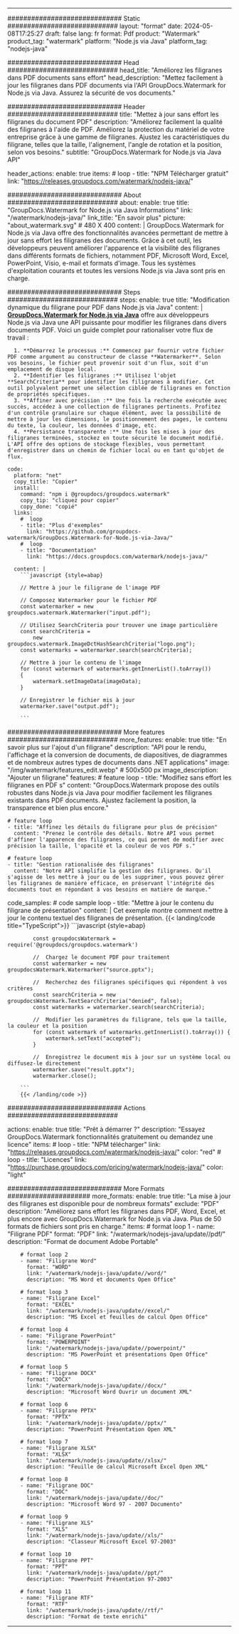 
---
############################# Static ############################
layout: "format"
date:  2024-05-08T17:25:27
draft: false
lang: fr
format: Pdf
product: "Watermark"
product_tag: "watermark"
platform: "Node.js via Java"
platform_tag: "nodejs-java"

############################# Head ############################
head_title: "Améliorez les filigranes dans PDF documents sans effort"
head_description: "Mettez facilement à jour les filigranes dans PDF documents via l'API GroupDocs.Watermark for Node.js via Java. Assurez la sécurité de vos documents."

############################# Header ############################
title: "Mettez à jour sans effort les filigranes du document PDF" 
description: "Améliorez facilement la qualité des filigranes à l'aide de PDF. Améliorez la protection du matériel de votre entreprise grâce à une gamme de filigranes. Ajustez les caractéristiques du filigrane, telles que la taille, l'alignement, l'angle de rotation et la position, selon vos besoins."
subtitle: "GroupDocs.Watermark for Node.js via Java API" 

header_actions:
  enable: true
  items:
    #  loop
    - title: "NPM Télécharger gratuit"
      link: "https://releases.groupdocs.com/watermark/nodejs-java/"
      
############################# About ############################
about:
    enable: true
    title: "GroupDocs.Watermark for Node.js via Java Informations"
    link: "/watermark/nodejs-java/"
    link_title: "En savoir plus"
    picture: "about_watermark.svg" # 480 X 400
    content: |
       GroupDocs.Watermark for Node.js via Java offre des fonctionnalités avancées permettant de mettre à jour sans effort les filigranes des documents. Grâce à cet outil, les développeurs peuvent améliorer l'apparence et la visibilité des filigranes dans différents formats de fichiers, notamment PDF, Microsoft Word, Excel, PowerPoint, Visio, e-mail et formats d'image. Tous les systèmes d'exploitation courants et toutes les versions Node.js via Java sont pris en charge.

############################# Steps ############################
steps:
    enable: true
    title: "Modification dynamique du filigrane pour PDF dans Node.js via Java"
    content: |
      **[GroupDocs.Watermark for Node.js via Java](https://products.groupdocs.com/watermark/nodejs-java/)** offre aux développeurs Node.js via Java une API puissante pour modifier les filigranes dans divers documents PDF. Voici un guide complet pour rationaliser votre flux de travail :
      
      1. **Démarrez le processus :** Commencez par fournir votre fichier PDF comme argument au constructeur de classe **Watermarker**. Selon vos besoins, le fichier peut provenir soit d'un flux, soit d'un emplacement de disque local.
      2. **Identifier les filigranes :** Utilisez l'objet **SearchCriteria** pour identifier les filigranes à modifier. Cet outil polyvalent permet une sélection ciblée de filigranes en fonction de propriétés spécifiques.
      3. **Affiner avec précision :** Une fois la recherche exécutée avec succès, accédez à une collection de filigranes pertinents. Profitez d'un contrôle granulaire sur chaque élément, avec la possibilité de mettre à jour les dimensions, le positionnement des pages, le contenu du texte, la couleur, les données d'image, etc.
      4. **Persistance transparente :** Une fois les mises à jour des filigranes terminées, stockez en toute sécurité le document modifié. L'API offre des options de stockage flexibles, vous permettant d'enregistrer dans un chemin de fichier local ou en tant qu'objet de flux.
   
    code:
      platform: "net"
      copy_title: "Copier"
      install:
        command: "npm i @groupdocs/groupdocs.watermark"
        copy_tip: "cliquez pour copier"
        copy_done: "copié"
      links:
        #  loop
        - title: "Plus d'exemples"
          link: "https://github.com/groupdocs-watermark/GroupDocs.Watermark-for-Node.js-via-Java/"
        #  loop
        - title: "Documentation"
          link: "https://docs.groupdocs.com/watermark/nodejs-java/"
          
      content: |
        ```javascript {style=abap}

        // Mettre à jour le filigrane de l'image PDF

        // Composez Watermarker pour le fichier PDF
        const watermarker = new groupdocs.watermark.Watermarker("input.pdf");

        // Utilisez SearchCriteria pour trouver une image particulière
        const searchCriteria = 
            new groupdocs.watermark.ImageDctHashSearchCriteria("logo.png");
        const watermarks = watermarker.search(searchCriteria);
        
        // Mettre à jour le contenu de l'image
        for (const watermark of watermarks.getInnerList().toArray())
        {
            watermark.setImageData(imageData);
        }

        // Enregistrer le fichier mis à jour
        watermarker.save("output.pdf");
        
        ```            

############################# More features ############################
more_features:
  enable: true
  title: "En savoir plus sur l'ajout d'un filigrane"
  description: "API pour le rendu, l'affichage et la conversion de documents, de diapositives, de diagrammes et de nombreux autres types de documents dans .NET applications"
  image: "/img/watermark/features_edit.webp" # 500x500 px
  image_description: "Ajouter un filigrane"
  features:
    # feature loop
    - title: "Modifiez sans effort les filigranes en PDF s"
      content: "GroupDocs.Watermark propose des outils robustes dans Node.js via Java pour modifier facilement les filigranes existants dans PDF documents. Ajustez facilement la position, la transparence et bien plus encore."

    # feature loop
    - title: "Affinez les détails du filigrane pour plus de précision"
      content: "Prenez le contrôle des détails. Notre API vous permet d'affiner l'apparence des filigranes, ce qui permet de modifier avec précision la taille, l'opacité et la couleur de vos PDF s."

    # feature loop
    - title: "Gestion rationalisée des filigranes"
      content: "Notre API simplifie la gestion des filigranes. Qu'il s'agisse de les mettre à jour ou de les supprimer, vous pouvez gérer les filigranes de manière efficace, en préservant l'intégrité des documents tout en répondant à vos besoins en matière de marque."
      
  code_samples:
    # code sample loop
    - title: "Mettre à jour le contenu du filigrane de présentation"
      content: |
        Cet exemple montre comment mettre à jour le contenu textuel des filigranes de présentation.
        {{< landing/code title="TypeScript">}}
        ```javascript {style=abap}
        
            const groupdocsWatermark = require('@groupdocs/groupdocs.watermark')

            //  Chargez le document PDF pour traitement
            const watermarker = new groupdocsWatermark.Watermarker("source.pptx");

            //  Recherchez des filigranes spécifiques qui répondent à vos critères
            const searchCriteria = new groupdocsWatermark.TextSearchCriteria("denied", false);
            const watermarks = watermarker.search(searchCriteria);
  
            //  Modifier les paramètres du filigrane, tels que la taille, la couleur et la position
            for (const watermark of watermarks.getInnerList().toArray()) {
                watermark.setText("accepted");
            }

            //  Enregistrez le document mis à jour sur un système local ou diffusez-le directement
            watermarker.save("result.pptx");
            watermarker.close();

        ```
        {{< /landing/code >}}


############################# Actions ############################

actions:
  enable: true
  title: "Prêt à démarrer ?"
  description: "Essayez GroupDocs.Watermark fonctionnalités gratuitement ou demandez une licence"
  items:
    #  loop
    - title: "NPM télécharger"
      link: "https://releases.groupdocs.com/watermark/nodejs-java/"
      color: "red"
        #  loop
    - title: "Licences"
      link: "https://purchase.groupdocs.com/pricing/watermark/nodejs-java/"
      color: "light"


############################# More Formats #####################
more_formats:
    enable: true
    title: "La mise à jour des filigranes est disponible pour de nombreux formats"
    exclude: "PDF"
    description: "Améliorez sans effort les filigranes dans PDF, Word, Excel, et plus encore avec GroupDocs.Watermark for Node.js via Java. Plus de 50 formats de fichiers sont pris en charge."
    items: 
        # format loop 1
        - name: "Filigrane PDF"
          format: "PDF"
          link: "/watermark/nodejs-java/update//pdf/"
          description: "Format de document Adobe Portable"

        # format loop 2
        - name: "Filigrane Word"
          format: "WORD"
          link: "/watermark/nodejs-java/update//word/"
          description: "MS Word et documents Open Office"
          
        # format loop 3
        - name: "Filigrane Excel"
          format: "EXCEL"
          link: "/watermark/nodejs-java/update//excel/"
          description: "MS Excel et feuilles de calcul Open Office"

        # format loop 4
        - name: "Filigrane PowerPoint"
          format: "POWERPOINT"
          link: "/watermark/nodejs-java/update//powerpoint/"
          description: "MS PowerPoint et présentations Open Office"

        # format loop 5
        - name: "Filigrane DOCX"
          format: "DOCX"
          link: "/watermark/nodejs-java/update//docx/"
          description: "Microsoft Word Ouvrir un document XML"
          
        # format loop 6
        - name: "Filigrane PPTX"
          format: "PPTX"
          link: "/watermark/nodejs-java/update//pptx/"
          description: "PowerPoint Présentation Open XML"
          
        # format loop 7
        - name: "Filigrane XLSX"
          format: "XLSX"
          link: "/watermark/nodejs-java/update//xlsx/"
          description: "Feuille de calcul Microsoft Excel Open XML"

        # format loop 8
        - name: "Filigrane DOC"
          format: "DOC"
          link: "/watermark/nodejs-java/update//doc/"
          description: "Microsoft Word 97 - 2007 Documento"

        # format loop 9
        - name: "Filigrane XLS"
          format: "XLS"
          link: "/watermark/nodejs-java/update//xls/"
          description: "Classeur Microsoft Excel 97-2003"

        # format loop 10
        - name: "Filigrane PPT"
          format: "PPT"
          link: "/watermark/nodejs-java/update//ppt/"
          description: "PowerPoint Présentation 97-2003"

        # format loop 11
        - name: "Filigrane RTF"
          format: "RTF"
          link: "/watermark/nodejs-java/update//rtf/"
          description: "Format de texte enrichi"

---